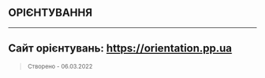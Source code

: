 ## ОРІЄНТУВАННЯ  ##


---
Сайт орієнтувань: https://orientation.pp.ua
---
> <small>Створено - 06.03.2022</small>

